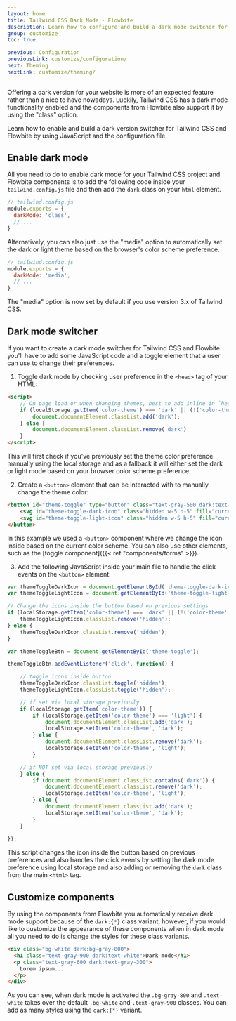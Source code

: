 ```yaml
---
layout: home
title: Tailwind CSS Dark Mode - Flowbite
description: Learn how to configure and build a dark mode switcher for Tailwind CSS using Flowbite and start developing with the components from the library
group: customize
toc: true

previous: Configuration
previousLink: customize/configuration/
next: Theming
nextLink: customize/theming/
---
```


Offering a dark version for your website is more of an expected feature rather than a nice to have nowadays. Luckily, Tailwind CSS has a dark mode functionality enabled and the components from Flowbite also support it by using the "class" option.

Learn how to enable and build a dark version switcher for Tailwind CSS and Flowbite by using JavaScript and the configuration file.

## Enable dark mode

All you need to do to enable dark mode for your Tailwind CSS project and Flowbite components is to add the following code inside your `tailwind.config.js` file and then add the `dark` class on your `html` element.

```javascript
// tailwind.config.js
module.exports = {
  darkMode: 'class',
  // ...
}
```

Alternatively, you can also just use the "media" option to automatically set the dark or light theme based on the browser's color scheme preference.

```javascript
// tailwind.config.js
module.exports = {
  darkMode: 'media',
  // ...
}
```

<div class="p-4 mb-4 text-sm text-blue-700 bg-blue-100 rounded-lg dark:bg-blue-200 dark:text-blue-800" role="alert">
  <p>The "media" option is now set by default if you use version 3.x of Tailwind CSS.</p>
</div>

## Dark mode switcher

If you want to create a dark mode switcher for Tailwind CSS and Flowbite you'll have to add some JavaScript code and a toggle element that a user can use to change their preferences.

1. Toggle dark mode by checking user preference in the `<head>` tag of your HTML:

```html
<script>
    // On page load or when changing themes, best to add inline in `head` to avoid FOUC
    if (localStorage.getItem('color-theme') === 'dark' || (!('color-theme' in localStorage) && window.matchMedia('(prefers-color-scheme: dark)').matches)) {
        document.documentElement.classList.add('dark');
    } else {
        document.documentElement.classList.remove('dark')
    }
</script>
```

This will first check if you've previously set the theme color preference manually using the local storage and as a fallback it will either set the dark or light mode based on your browser color scheme preference.

2. Create a `<button>` element that can be interacted with to manually change the theme color:

```html
<button id="theme-toggle" type="button" class="text-gray-500 dark:text-gray-400 hover:bg-gray-100 dark:hover:bg-gray-700 focus:outline-none focus:ring-4 focus:ring-gray-200 dark:focus:ring-gray-700 rounded-lg text-sm p-2.5">
    <svg id="theme-toggle-dark-icon" class="hidden w-5 h-5" fill="currentColor" viewBox="0 0 20 20" xmlns="http://www.w3.org/2000/svg"><path d="M17.293 13.293A8 8 0 016.707 2.707a8.001 8.001 0 1010.586 10.586z"></path></svg>
    <svg id="theme-toggle-light-icon" class="hidden w-5 h-5" fill="currentColor" viewBox="0 0 20 20" xmlns="http://www.w3.org/2000/svg"><path d="M10 2a1 1 0 011 1v1a1 1 0 11-2 0V3a1 1 0 011-1zm4 8a4 4 0 11-8 0 4 4 0 018 0zm-.464 4.95l.707.707a1 1 0 001.414-1.414l-.707-.707a1 1 0 00-1.414 1.414zm2.12-10.607a1 1 0 010 1.414l-.706.707a1 1 0 11-1.414-1.414l.707-.707a1 1 0 011.414 0zM17 11a1 1 0 100-2h-1a1 1 0 100 2h1zm-7 4a1 1 0 011 1v1a1 1 0 11-2 0v-1a1 1 0 011-1zM5.05 6.464A1 1 0 106.465 5.05l-.708-.707a1 1 0 00-1.414 1.414l.707.707zm1.414 8.486l-.707.707a1 1 0 01-1.414-1.414l.707-.707a1 1 0 011.414 1.414zM4 11a1 1 0 100-2H3a1 1 0 000 2h1z" fill-rule="evenodd" clip-rule="evenodd"></path></svg>
</button>
```

In this example we used a `<button>` component where we change the icon inside based on the current color scheme. You can also use other elements, such as the [toggle component]({{< ref "components/forms" >}}).

3. Add the following JavaScript inside your main file to handle the click events on the `<button>` element:

```javascript
var themeToggleDarkIcon = document.getElementById('theme-toggle-dark-icon');
var themeToggleLightIcon = document.getElementById('theme-toggle-light-icon');

// Change the icons inside the button based on previous settings
if (localStorage.getItem('color-theme') === 'dark' || (!('color-theme' in localStorage) && window.matchMedia('(prefers-color-scheme: dark)').matches)) {
    themeToggleLightIcon.classList.remove('hidden');
} else {
    themeToggleDarkIcon.classList.remove('hidden');
}

var themeToggleBtn = document.getElementById('theme-toggle');

themeToggleBtn.addEventListener('click', function() {

    // toggle icons inside button
    themeToggleDarkIcon.classList.toggle('hidden');
    themeToggleLightIcon.classList.toggle('hidden');

    // if set via local storage previously
    if (localStorage.getItem('color-theme')) {
        if (localStorage.getItem('color-theme') === 'light') {
            document.documentElement.classList.add('dark');
            localStorage.setItem('color-theme', 'dark');
        } else {
            document.documentElement.classList.remove('dark');
            localStorage.setItem('color-theme', 'light');
        }

    // if NOT set via local storage previously
    } else {
        if (document.documentElement.classList.contains('dark')) {
            document.documentElement.classList.remove('dark');
            localStorage.setItem('color-theme', 'light');
        } else {
            document.documentElement.classList.add('dark');
            localStorage.setItem('color-theme', 'dark');
        }
    }
    
});
```

This script changes the icon inside the button based on previous preferences and also handles the click events by setting the dark mode preference using local storage and also adding or removing the `dark` class from the main `<html>` tag.

## Customize components

By using the components from Flowbite you automatically receive dark mode support because of the `dark:{*}` class variant, however, if you would like to customize the appearance of these components when in dark mode all you need to do is change the styles for these class variants.

```html
<div class="bg-white dark:bg-gray-800">
  <h1 class="text-gray-900 dark:text-white">Dark mode</h1>
  <p class="text-gray-600 dark:text-gray-300">
    Lorem ipsum...
  </p>
</div>
```

As you can see, when dark mode is activated the `.bg-gray-800` and `.text-white` takes over the default `.bg-white` and `.text-gray-900` classes. You can add as many styles using the `dark:{*}` variant.